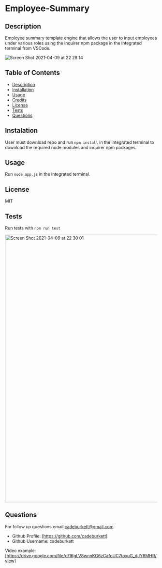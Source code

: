 # Employee-Summary

## Description
Employee summary template engine that allows the user to input employees under various roles using the inquirer npm package in the integrated terminal from VSCode.

![Screen Shot 2021-04-09 at 22 28 14](https://user-images.githubusercontent.com/71572375/114259467-f29b6300-9982-11eb-8a57-206280c86864.png)

## Table of Contents
* [Description](#description)
* [Installation](#installation)
* [Usage](#usage)
* [Credits](#credits)
* [License](#license)
* [Tests](#tests)
* [Questions](#questions)

## Instalation
User must download repo and run `npm install` in the integrated terminal to download the required node modules and inquirer npm packages.

## Usage
Run `node app.js` in the integrated terminal.

## License
MIT

## Tests
Run tests with `npm run test`

<img width="884" alt="Screen Shot 2021-04-09 at 22 30 01" src="https://user-images.githubusercontent.com/71572375/114259497-28d8e280-9983-11eb-82fd-4041f443aaf4.png">
  
## Questions
For follow up questions email cadeburkett@gmail.com
* Github Profile: [https://github.com/cadeburkett]
* Github Username: cadeburkett

Video example: [https://drive.google.com/file/d/1KgLV8wnnKG6zCafoUC7toxuG_dJY8MHR/view]